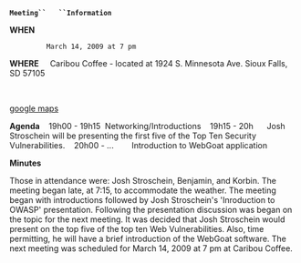 **`Meeting``   ``Information`**

<b>WHEN</b>


`         March 14, 2009 at 7 pm`



<b>WHERE</b>
    Caribou Coffee - located at 1924 S. Minnesota Ave. Sioux Falls, SD
57105

`    `
`    `

[google
maps](http://maps.google.com/maps?f=q&hl=en&geocode=&q=caribou+coffee+sioux+falls&sll=37.0625,-95.677068&sspn=44.204685,62.841797&ie=UTF8&ll=43.530505,-96.746292&spn=0.039701,0.061369&z=14&iwloc=A)

<b>Agenda</b>
   19h00 - 19h15  Networking/Introductions
   19h15 - 20h      Josh Stroschein will be presenting the first five of
the Top Ten Security Vulnerabilities.
   20h00 - ...        Introduction to WebGoat application

**Minutes**

Those in attendance were: Josh Stroschein, Benjamin, and Korbin. The
meeting began late, at 7:15, to accommodate the weather. The meeting
began with introductions followed by Josh Stroschein's 'Inroduction to
OWASP' presentation. Following the presentation discussion was began on
the topic for the next meeting. It was decided that Josh Stroschein
would present on the top five of the top ten Web Vulnerabilities. Also,
time permitting, he will have a brief introduction of the WebGoat
software. The next meeting was scheduled for March 14, 2009 at 7 pm at
Caribou Coffee.
